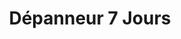 ---
title: "Dépanneur 7 Jours"
url: /montreal/depanneur-7-jours-rue-de-leglise/
shop: convenience
---